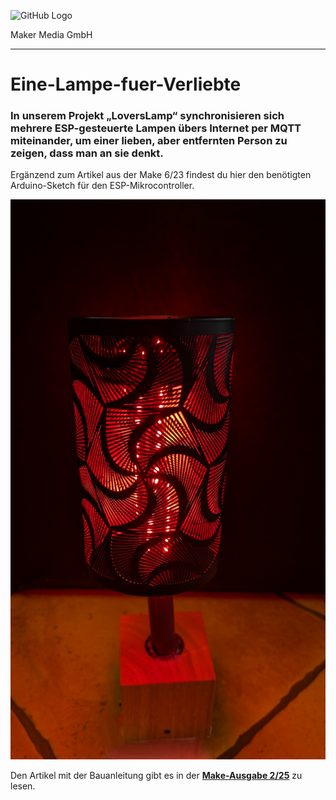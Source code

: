 ![GitHub Logo](http://www.heise.de/make/icons/make_logo.png)

Maker Media GmbH
*** 

# Eine-Lampe-fuer-Verliebte

### In unserem Projekt „LoversLamp“ synchronisieren sich mehrere ESP-gesteuerte Lampen übers Internet per MQTT miteinander, um einer lieben, aber entfernten Person zu zeigen, dass man an sie denkt.

Ergänzend zum Artikel aus der Make 6/23 findest du hier den benötigten Arduino-Sketch für den ESP-Mikrocontroller.

![Picture](/LoversLamp.png)

Den Artikel mit der Bauanleitung gibt es in der **[Make-Ausgabe 2/25](https://www.heise.de/select/make/2025/2)** zu lesen.

